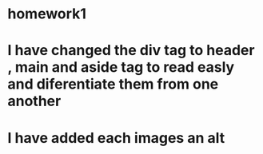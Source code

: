 # homework1
# I have changed the div tag to header , main and aside tag to read easly and diferentiate them from one another
# I have added each images an alt 